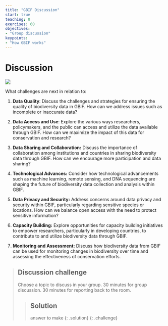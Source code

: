 ```yaml
---
title: "GBIF Discussion"
start: true
teaching: 0
exercises: 60
objectives:
- "Group discussion"
keypoints:
- "How GBIF works"
---
```


# Discussion



<a href="www.gbif.org">
    <img src="{{ '/assets/img/gbif_discussion.PNG' | relative_url }}">
  </a>

What challenges are next in relation to:

1. **Data Quality**: Discuss the challenges and strategies for ensuring the quality of biodiversity data in GBIF. How can we address issues such as incomplete or inaccurate data?

2. **Data Access and Use**: Explore the various ways researchers, policymakers, and the public can access and utilize the data available through GBIF. How can we maximize the impact of this data for conservation and research?

3. **Data Sharing and Collaboration:** Discuss the importance of collaboration among institutions and countries in sharing biodiversity data through GBIF. How can we encourage more participation and data sharing?

4. **Technological Advances:** Consider how technological advancements such as machine learning, remote sensing, and DNA sequencing are shaping the future of biodiversity data collection and analysis within GBIF.

5. **Data Privacy and Security:** Address concerns around data privacy and security within GBIF, particularly regarding sensitive species or locations. How can we balance open access with the need to protect sensitive information?

6. **Capacity Building:** Explore opportunities for capacity building initiatives to empower researchers, particularly in developing countries, to contribute to and utilize biodiversity data through GBIF.

7. **Monitoring and Assessment:** Discuss how biodiversity data from GBIF can be used for monitoring changes in biodiversity over time and assessing the effectiveness of conservation efforts.

> ## Discussion challenge
>
>  Choose a topic to discuss in your group. 30 minutes for group discussion. 30 minutes for reporting back to the room.
> > 
> 
> > ## Solution
> > answer to make
> {: .solution}
{: .challenge}
